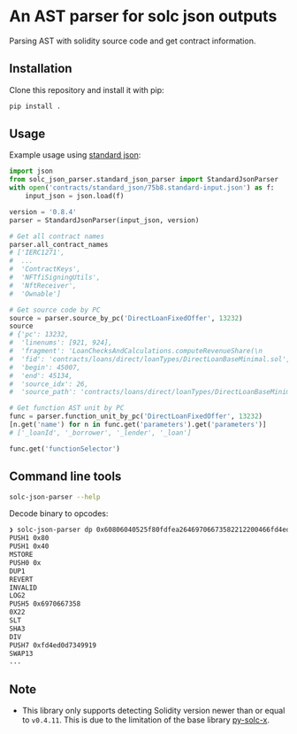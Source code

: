 # An AST parser for solc json outputs

Parsing AST with solidity source code and get contract information.

## Installation

Clone this repository and install it with pip:

``` bash
pip install .
```

## Usage

Example usage using [standard json](https://docs.soliditylang.org/en/v0.8.17/using-the-compiler.html#compiler-input-and-output-json-description):

``` python
import json
from solc_json_parser.standard_json_parser import StandardJsonParser
with open('contracts/standard_json/75b8.standard-input.json') as f:
    input_json = json.load(f)

version = '0.8.4'
parser = StandardJsonParser(input_json, version)

# Get all contract names
parser.all_contract_names
# ['IERC1271',
#  ...
#  'ContractKeys',
#  'NFTfiSigningUtils',
#  'NftReceiver',
#  'Ownable']

# Get source code by PC
source = parser.source_by_pc('DirectLoanFixedOffer', 13232)
source
# {'pc': 13232,
#  'linenums': [921, 924],
#  'fragment': 'LoanChecksAndCalculations.computeRevenueShare(\n            adminFee,\n            loanExtras.revenueShareInBasisPoints\n        )',
#  'fid': 'contracts/loans/direct/loanTypes/DirectLoanBaseMinimal.sol',
#  'begin': 45007,
#  'end': 45134,
#  'source_idx': 26,
#  'source_path': 'contracts/loans/direct/loanTypes/DirectLoanBaseMinimal.sol'}

# Get function AST unit by PC
func = parser.function_unit_by_pc('DirectLoanFixedOffer', 13232)
[n.get('name') for n in func.get('parameters').get('parameters')]
# ['_loanId', '_borrower', '_lender', '_loan']

func.get('functionSelector')
```

## Command line tools

``` bash
solc-json-parser --help
```

Decode binary to opcodes:

``` bash
❯ solc-json-parser dp 0x60806040525f80fdfea26469706673582212200466fd4ed0d73499199c39545f7019da158defa354cc0051afe02754ec8e32b464736f6c63430008180033
PUSH1 0x80
PUSH1 0x40
MSTORE
PUSH0 0x
DUP1
REVERT
INVALID
LOG2
PUSH5 0x6970667358
0X22
SLT
SHA3
DIV
PUSH7 0xfd4ed0d7349919
SWAP13
...
```



## Note

- This library only supports detecting Solidity version newer than or equal to
  `v0.4.11`. This is due to the limitation of the base library [py-solc-x](https://solcx.readthedocs.io/en/latest/).
